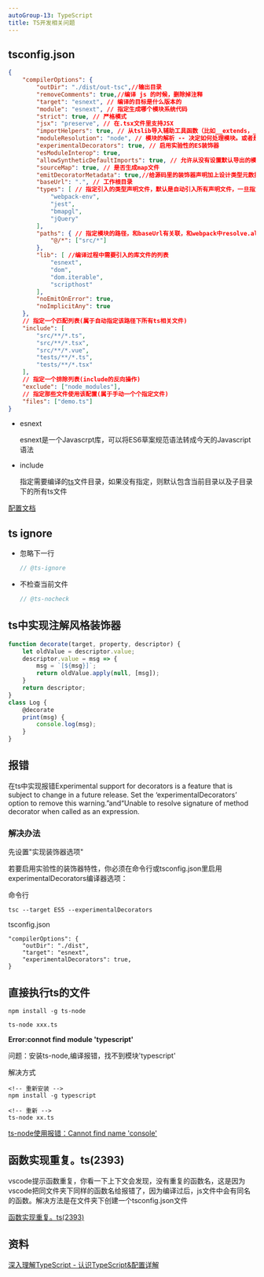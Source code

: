 ```yaml
---
autoGroup-13: TypeScript
title: TS开发相关问题
---
```


## tsconfig.json
```json
{
    "compilerOptions": {
        "outDir": "./dist/out-tsc",//输出目录
        "removeComments": true,//编译 js 的时候，删除掉注释
        "target": "esnext", // 编译的目标是什么版本的
        "module": "esnext", // 指定生成哪个模块系统代码
        "strict": true, // 严格模式
        "jsx": "preserve", // 在.tsx文件里支持JSX
        "importHelpers": true, // 从tslib导入辅助工具函数（比如__extends，__rest等）
        "moduleResolution": "node", // 模块的解析 -- 决定如何处理模块。或者是"Node"对于Node.js/io.js，或者是"Classic"（默认）。查看模块解析了解详情。
        "experimentalDecorators": true, // 启用实验性的ES装饰器
        "esModuleInterop": true,
        "allowSyntheticDefaultImports": true, // 允许从没有设置默认导出的模块中默认导入。这并不影响代码的显示，仅为了类型检查。
        "sourceMap": true, // 是否生成map文件
        "emitDecoratorMetadata": true,//给源码里的装饰器声明加上设计类型元数据。查看issue #2577了解更多信息。
        "baseUrl": ".", // 工作根目录
        "types": [ // 指定引入的类型声明文件，默认是自动引入所有声明文件，一旦指定该选项，则会禁用自动引入，改为只韵如指定的类型声明文件，如果指定空数组[]则不引用任何文件
            "webpack-env",
            "jest",
            "bmapgl",
            "jQuery"
        ],
        "paths": { // 指定模块的路径，和baseUrl有关联，和webpack中resolve.alias配置一样
            "@/*": ["src/*"]
        },
        "lib": [ //编译过程中需要引入的库文件的列表
            "esnext",
            "dom",
            "dom.iterable",
            "scripthost"
        ],
        "noEmitOnError": true,
        "noImplicitAny": true
    },
    // 指定一个匹配列表(属于自动指定该路径下所有ts相关文件)
    "include": [ 
        "src/**/*.ts",
        "src/**/*.tsx",
        "src/**/*.vue",
        "tests/**/*.ts",
        "tests/**/*.tsx"
    ],
    // 指定一个排除列表(include的反向操作)
    "exclude": ["node_modules"],
    // 指定那些文件使用该配置(属于手动一个个指定文件)
    "files": ["demo.ts"]
}
```

- esnext

    esnext是一个Javascrpt库，可以将ES6草案规范语法转成今天的Javascript语法

- include

    指定需要编译的<u>ts</u>文件目录，如果没有指定，则默认包含当前目录以及子目录下的所有ts文件


[配置文档](https://www.typescriptlang.org/tsconfig)
## ts ignore
- 忽略下一行

    ```js
    // @ts-ignore
    ```
- 不检查当前文件

    ```ts
    // @ts-nocheck
    ```
## ts中实现注解风格装饰器
```js
function decorate(target, property, descriptor) {
    let oldValue = descriptor.value;
    descriptor.value = msg => {
        msg = `[${msg}]`;
        return oldValue.apply(null, [msg]);
    }
    return descriptor;
}
class Log {
    @decorate
    print(msg) {
        console.log(msg);
    }
}
```

##  报错
在ts中实现报错Experimental support for decorators is a feature that is subject to change in a future release. Set the ‘experimentalDecorators’ option to remove this warning.”and“Unable to resolve signature of method decorator when called as an expression.

### 解决办法
先设置"实现装饰器选项"

若要启用实验性的装饰器特性，你必须在命令行或tsconfig.json里启用experimentalDecorators编译器选项：

命令行
```
tsc --target ES5 --experimentalDecorators
```

tsconfig.json
```
"compilerOptions": {
    "outDir": "./dist",
    "target": "esnext",
    "experimentalDecorators": true,
}
```

## 直接执行ts的文件
```
npm install -g ts-node

ts-node xxx.ts
```
**Error:connot find module 'typescript'**

问题：安装ts-node,编译报错，找不到模块'typescript'

解决方式
```
<!-- 重新安装 -->
npm install -g typescript

<!-- 重新 -->
ts-node xx.ts
```
[ts-node使用报错：Cannot find name 'console'](https://www.jianshu.com/p/9db8b7e61473)


## 函数实现重复。ts(2393)
vscode提示函数重复，你看一下上下文会发现，没有重复的函数名，这是因为vscode把同文件夹下同样的函数名给报错了，因为编译过后，js文件中会有同名的函数。解决方法是在文件夹下创建一个tsconfig.json文件

[函数实现重复。ts(2393)](https://blog.csdn.net/weixin_42560424/article/details/121028602)

## 资料
[深入理解TypeScript - 认识TypeScript&配置详解](https://blog.csdn.net/qq_41831345/article/details/106727200)
